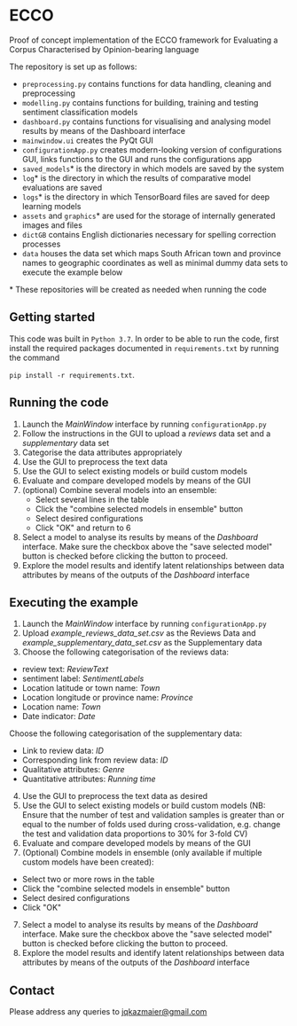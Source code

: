 # ECCO
Proof of concept implementation of the ECCO framework for Evaluating a Corpus Characterised by Opinion-bearing language

The repository is set up as follows:
- `preprocessing.py` contains functions for data handling, cleaning and preprocessing
- `modelling.py` contains functions for building, training and testing sentiment classification models
- `dashboard.py` contains functions for visualising and analysing model results by means of the Dashboard interface
- `mainwindow.ui` creates the PyQt GUI 
- `configurationApp.py` creates modern-looking version of configurations GUI, links functions to the GUI and runs the configurations app
- `saved_models`* is the directory in which models are saved by the system
- `log`* is the directory in which the results of comparative model evaluations are saved
- `logs`* is the directory in which TensorBoard files are saved for deep learning models
- `assets` and `graphics`* are used for the storage of internally generated images and files
- `dictGB` contains English dictionaries necessary for spelling correction processes
- `data` houses the data set which maps South African town and province names to geographic coordinates as well as minimal dummy data sets to execute the example below

\* These repositories will be created as needed when running the code

## Getting started
This code was built in `Python 3.7`. In order to be able to run the code, first install the required packages documented in `requirements.txt` by running the command

`pip install -r requirements.txt`.


## Running the code
1. Launch the _MainWindow_ interface by running `configurationApp.py`
2. Follow the instructions in the GUI to upload a _reviews_ data set and a _supplementary_ data set
3. Categorise the data attributes appropriately
4. Use the GUI to preprocess the text data
5. Use the GUI to select existing models or build custom models
6. Evaluate and compare developed models by means of the GUI
7. (optional) Combine several models into an ensemble:
    - Select several lines in the table
    - Click the "combine selected models in ensemble" button 
    - Select desired configurations
    - Click "OK" and return to 6
7. Select a model to analyse its results by means of the _Dashboard_ interface. Make sure the checkbox above the "save selected model" button is checked before clicking the button to proceed. 
8. Explore the model results and identify latent relationships between data attributes by means of the outputs of the _Dashboard_ interface

## Executing the example
1.  Launch the _MainWindow_ interface by running `configurationApp.py` 
2. Upload _example_reviews_data_set.csv_ as the Reviews Data and _example_supplementary_data_set.csv_ as the Supplementary data
3. Choose the following categorisation of the reviews data:
- review text: _ReviewText_
- sentiment label: _SentimentLabels_
- Location latitude or town name: _Town_
- Location longitude or province name: _Province_
- Location name: _Town_
- Date indicator: _Date_

Choose the following categorisation of the supplementary data:
- Link to review data: _ID_
- Corresponding link from review data: _ID_
- Qualitative attributes: _Genre_
- Quantitative attributes: _Running time_
4. Use the GUI to preprocess the text data as desired 
5. Use the GUI to select existing models or build custom models (NB: Ensure that the number of test and validation samples is greater than or equal to the number of folds used during cross-validation, e.g. change the test and validation data proportions to 30% for 3-fold CV)
6. Evaluate and compare developed models by means of the GUI
7. (Optional) Combine models in ensemble (only available if multiple custom models have been created):
- Select two or more rows in the table
- Click the "combine selected models in ensemble" button 
- Select desired configurations
- Click "OK"
7. Select a model to analyse its results by means of the _Dashboard_ interface. Make sure the checkbox above the "save selected model" button is checked before clicking the button to proceed. 
8. Explore the model results and identify latent relationships between data attributes by means of the outputs of the _Dashboard_ interface

## Contact

Please address any queries to jqkazmaier@gmail.com
